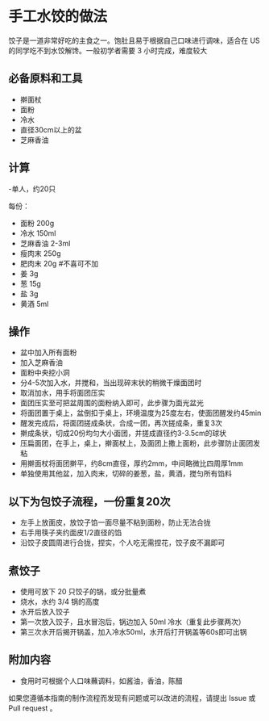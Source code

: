 # 手工水饺的做法

饺子是一道非常好吃的主食之一。饱肚且易于根据自己口味进行调味，适合在 US 的同学吃不到水饺解馋。一般初学者需要 3 小时完成，难度较大

## 必备原料和工具

- 擀面杖
- 面粉
- 冷水
- 直径30cm以上的盆
- 芝麻香油

## 计算

-单人，约20只

每份：

- 面粉 200g
- 冷水 150ml
- 芝麻香油 2-3ml
- 瘦肉末 250g
- 肥肉末 20g #不喜可不加
- 姜 3g
- 葱 15g
- 盐 3g
- 黄酒 5ml


## 操作

- 盆中加入所有面粉
- 加入芝麻香油
- 面粉中央挖小洞
- 分4-5次加入水，并搅和，当出现碎末状的稍微干燥面团时
- 取消加水，用手将面团压实
- 面团压实至可把盆周围的面粉纳入即可，此步骤为面光盆光
- 将面团置于桌上，盆倒扣于桌上，环境温度为25度左右，使面团醒发约45min
- 醒发完成后，将面团搓成条状，合成一团，再次搓成条，重复3次
- 擀成条状，切成20份均匀大小面团，并搓成直径约3-3.5cm的球状
- 压扁面团，在手上，桌上，擀面杖上，及面团上撒上面粉，此步骤防止面团发粘
- 用擀面杖将面团擀平，约8cm直径，厚约2mm，中间略微比四周厚1mm
- 单独使用其他盆，加入肉末，切碎的姜葱，盐，黄酒，搅匀所有馅料

## 以下为包饺子流程，一份重复20次

- 左手上放面皮，放饺子馅一面尽量不粘到面粉，防止无法合拢
- 右手用筷子夹约面皮1/2直径的馅
- 沿饺子皮圆周进行合拢，捏实，个人吃无需捏花，饺子皮不漏即可

## 煮饺子

- 使用可放下 20 只饺子的锅，或分批量煮
- 烧水，水约 3/4 锅的高度
- 水开后放入饺子
- 第一次放入饺子，且水冒泡后，锅边加入 50ml 冷水（重复此步骤两次）
- 第三次水开后揭开锅盖，加入冷水50ml，水开后打开锅盖等60s即可出锅

## 附加内容

- 食用时可根据个人口味蘸调料，如酱油，香油，陈醋

如果您遵循本指南的制作流程而发现有问题或可以改进的流程，请提出 Issue 或 Pull request 。
